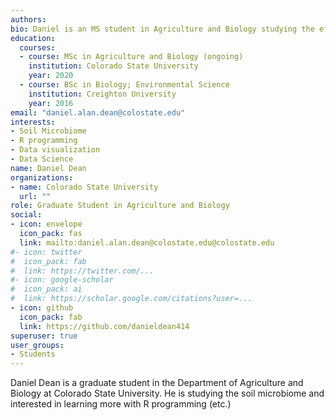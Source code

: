 ```yaml
---
authors:
bio: Daniel is an MS student in Agriculture and Biology studying the effects of drought and warming on the soil microbiome using longitudinal samples from a climate research installation.
education:
  courses:
  - course: MSc in Agriculture and Biology (ongoing)
    institution: Colorado State University
    year: 2020
  - course: BSc in Biology; Environmental Science
    institution: Creighton University
    year: 2016
email: "daniel.alan.dean@colostate.edu"
interests:
- Soil Microbiome
- R programming
- Data visualization
- Data Science
name: Daniel Dean
organizations:
- name: Colorado State University
  url: ""
role: Graduate Student in Agriculture and Biology 
social:
- icon: envelope
  icon_pack: fas
  link: mailto:daniel.alan.dean@colostate.edu@colostate.edu
#- icon: twitter
#  icon_pack: fab
#  link: https://twitter.com/...
#- icon: google-scholar
#  icon_pack: ai
#  link: https://scholar.google.com/citations?user=...
- icon: github
  icon_pack: fab
  link: https://github.com/danieldean414
superuser: true
user_groups:
- Students
---
```


Daniel Dean is a graduate student in the Department of Agriculture and Biology at Colorado 
State University. He is studying the soil microbiome and interested in learning more with R programming (etc.)